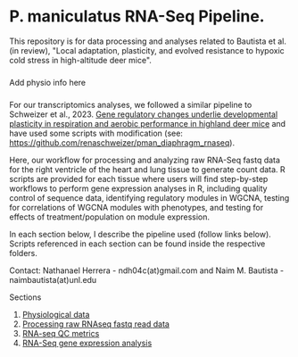 # P. maniculatus RNA-Seq Pipeline. 

This repository is for data processing and analyses related to Bautista et al. (in review), "Local adaptation, plasticity, and evolved resistance to hypoxic cold stress in high-altitude deer mice".

###
Add physio info here
###

For our transcriptomics analyses, we followed a similar pipeline to Schweizer et al., 2023. [Gene regulatory changes underlie developmental plasticity in respiration and aerobic performance in highland deer mice](https://pubmed.ncbi.nlm.nih.gov/37073620/) and have used some scripts with modification (see: https://github.com/renaschweizer/pman_diaphragm_rnaseq). 

Here, our workflow for processing and analyzing raw RNA-Seq fastq data for the right ventricle of the heart and lung tissue to generate count data. R scripts are provided for each tissue where users will find step-by-step workflows to perform gene expression analyses in R, including quality control of sequence data, identifying regulatory modules in WGCNA, testing for correlations of WGCNA modules with phenotypes, and testing for effects of treatment/population on module expression.

In each section below, I describe the pipeline used (follow links below). Scripts referenced in each section can be found inside the respective folders.

Contact: Nathanael Herrera - ndh04c(at)gmail.com and Naim M. Bautista - naimbautista(at)unl.edu

Sections
1. [Physiological data]()
2. [Processing raw RNAseq fastq read data](https://github.com/NathanaeldHerrera/P.maniculatus-transcriptomics/blob/main/raw_read_processing_mapping_featureCounts.md)
3. [RNA-seq QC metrics](https://github.com/NathanaeldHerrera/Pman_rnaseq/blob/main/pman_rnaseq_QC/pman_rnaseq_QC.md)
4. [RNA-Seq gene expression analysis](https://github.com/NathanaeldHerrera/P.maniculatus-transcriptomics/blob/main/RNA-Seq_gene_expression_analysis/RNA-Seq_gene_expression_analysis.md)

